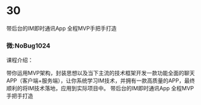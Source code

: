 # 30
带后台的IM即时通讯App 全程MVP手把手打造
### 微:NoBug1024 


课程介绍：

带你运用MVP架构，封装思想以及当下主流的技术框架开发一款功能全面的聊天APP（客户端+服务端），让你系统学习IM技术，并拥有一款高质量的APP，最终顺利的将IM技术落地，应用到实际项目中。
带后台的IM即时通讯App 全程MVP手把手打造
